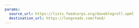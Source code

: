 ```yaml
---
params:
  source_url: https://lists.feedcorps.org/daveblogroll.opml
  destination_url: https://longreads.com/feed/
---
```

